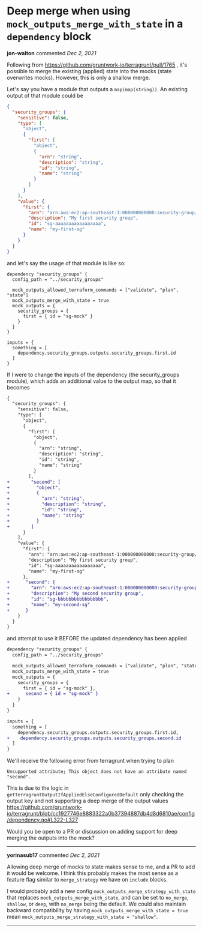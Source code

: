 # Deep merge when using `mock_outputs_merge_with_state` in a `dependency` block

**jon-walton** commented *Dec 2, 2021*

Following from https://github.com/gruntwork-io/terragrunt/pull/1765 , it's possible to merge the existing (applied) state into the mocks (state overwrites mocks). However, this is only a shallow merge.

Let's say you have a module that outputs a `map(map(string))`. An existing output of that module could be

```json
{
  "security_groups": {
    "sensitive": false,
    "type": [
      "object",
      {
        "first": [
          "object",
          {
            "arn": "string",
            "description": "string",
            "id": "string",
            "name": "string"
          }
        ]
      }
    ],
    "value": {
      "first": {
        "arn": "arn:aws:ec2:ap-southeast-1:000000000000:security-group/sg-aaaaaaaaaaaaaaaaa",
        "description": "My first security group",
        "id": "sg-aaaaaaaaaaaaaaaaa",
        "name": "my-first-sg"
      }
    }
  }
}
```

and let's say the usage of that module is like so:

```hcl
dependency "security_groups" {
  config_path = "../security_groups"

  mock_outputs_allowed_terraform_commands = ["validate", "plan", "state"]
  mock_outputs_merge_with_state = true
  mock_outputs = {
    security_groups = {
      first = { id = "sg-mock" }
    }
  }
}

inputs = {
  something = [
    dependency.security_groups.outputs.security_groups.first.id
  ]
}
```

If I were to change the inputs of the dependency (the security_groups module), which adds an additional value to the output map, so that it becomes

```diff
{
  "security_groups": {
    "sensitive": false,
    "type": [
      "object",
      {
        "first": [
          "object",
          {
            "arn": "string",
            "description": "string",
            "id": "string",
            "name": "string"
          }
        ],
+        "second": [
+          "object",
+          {
+            "arn": "string",
+            "description": "string",
+            "id": "string",
+            "name": "string"
+          }
+        ]
      }
    ],
    "value": {
      "first": {
        "arn": "arn:aws:ec2:ap-southeast-1:000000000000:security-group/sg-aaaaaaaaaaaaaaaaa",
        "description": "My first security group",
        "id": "sg-aaaaaaaaaaaaaaaaa",
        "name": "my-first-sg"
      },
+      "second": {
+        "arn": "arn:aws:ec2:ap-southeast-1:000000000000:security-group/sg-bbbbbbbbbbbbbbbbb",
+        "description": "My second security group",
+        "id": "sg-bbbbbbbbbbbbbbbbb",
+        "name": "my-second-sg"
+      }
    }
  }
}
```

and attempt to use it BEFORE the updated dependency has been applied

```diff
dependency "security_groups" {
  config_path = "../security_groups"

  mock_outputs_allowed_terraform_commands = ["validate", "plan", "state"]
  mock_outputs_merge_with_state = true
  mock_outputs = {
    security_groups = {
      first = { id = "sg-mock" },
+      second = { id = "sg-mock" }
    }
  }
}

inputs = {
  something = [
    dependency.security_groups.outputs.security_groups.first.id,
+    dependency.security_groups.outputs.security_groups.second.id
  ]
}
```

We'll receive the following error from terragrunt when trying to plan

```
Unsupported attribute; This object does not have an attribute named "second".
```

This is due to the logic in `getTerragruntOutputIfAppliedElseConfiguredDefault` only checking the output key and not supporting a deep merge of the output values https://github.com/gruntwork-io/terragrunt/blob/cc1927746e8883322a0b37394887db4d8d6810ae/config/dependency.go#L322-L327

Would you be open to a PR or discussion on adding support for deep merging the outputs into the mock?
<br />
***


**yorinasub17** commented *Dec 2, 2021*

Allowing deep merge of mocks to state makes sense to me, and a PR to add it would be welcome. I think this probably makes the most sense as a feature flag similar to `merge_strategy` we have on `include` blocks.

I would probably add a new config `mock_outputs_merge_strategy_with_state` that replaces `mock_outputs_merge_with_state`, and can be set to `no_merge`, `shallow`, or `deep`, with `no_merge` being the default. We could also maintain backward compatibility by having `mock_outputs_merge_with_state = true` mean `mock_outputs_merge_strategy_with_state = "shallow"`.
***

